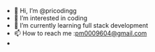 - 👋 Hi, I’m @pricodingg
- 👀 I’m interested in coding
- 🌱 I’m currently learning full stack development
- 📫 How to reach me :pm0009604@gmail.com
- 

<!---
pricodingg/pricodingg is a ✨ special ✨ repository because its `README.md` (this file) appears on your GitHub profile.
You can click the Preview link to take a look at your changes.
--->
